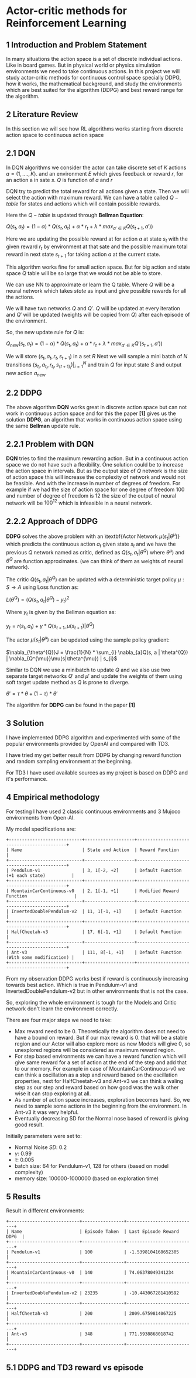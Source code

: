 # Actor-critic methods for Reinforcement Learning
## 1 Introduction and Problem Statement
In many situations the action space is a set of discrete individual actions. Like in board games.
But in physical world or physics simulation environments we need to take continuous actions.
In this project we will study actor-critic methods for continuous control space specially DDPG, how
it works, the mathematical background, and study the environments which are best suited for the
algorithm (DDPG) and best reward range for the algorithm.
## 2 Literature Review
In this section we will see how RL algorithms works starting from discrete action space to continuous
action space
## 2.1 DQN
In DQN algorithms we consider the actor can take discrete set of $K$ actions $a = (1, ...., K)$. and an
environment $E$ which gives feedback or reward $r$, for an action a in sate $s$. $Q$ is function of $a$ and $r$


DQN try to predict the total reward for all actions given a state. Then we will select the action with maximum reward. We can have a table called $Q-table$ for states and actions which will contain possible rewards.

Here the $Q-table$ is updated through **Bellman Equation**:

$Q(s_{t}, a_{t}) = (1 - \alpha) * Q(s_{t}, a_{t}) + \alpha * r_{t} + \lambda * max_{a' \in K}Q(s_{t + 1}, a'))$


Here we are updating the possible reward at for action $a$ at state $s_{t}$ with the given reward $r_{t}$ by environment at that sate and the possible maximum total reward in next state $s_{t + 1}$ for taking action $a$ at the current state.

This algorithm works fine for small action space. But for big action and state space $Q$ table will be so large that we would not be able to store.

We can use NN to approximate or learn the Q table. Where $Q$ will be a neural network which takes $state$ as input and give possible rewards for all the actions.

We will have two networks $Q$ and $Q'$. $Q$ will be updated at every iteration and $Q'$ will be updated (weights will be copied from $Q$) after each episode of the environment.

So, the new update rule for $Q$ is:

$Q_{new}(s_{t}, a_{t}) = (1 - \alpha) * Q(s_{t}, a_{t}) + \alpha * r_{t} + \lambda * max_{a' \in K}Q'(s_{t + 1}, a'))$

We will store $(s_{t}, a_{t}, r_{t}, s_{t + 1})$ in a set $R$
Next we will sample a mini batch of $N$ transitions ${(s_{t_{i}}, a_{t_{i}}, r_{t_{i}}, s_{(t + 1)_ {i}})}|_ {i = 1}^{N}$  and train $Q$ for input state $S$ and output new action $a_{new}$
## 2.2 DDPG
The above algorithm **DQN** works great in discrete action space but can not work in continuous action space and for this the paper **[1]** gives us the solution **DDPG**, an algorithm that works in continuous action space using the same **Bellman** update rule.
## 2.2.1 Problem with DQN
**DQN** tries to find the maximum rewarding action. But in a continuous action space we do not have such a flexibility. One solution could be to increase the action space in intervals. But as the output size of $Q$ network is the size of action space this will increase the complexity of network and would not be feasible. And with the increase in number of degrees of freedom. For example if we had the size of action space for one degree of freedom $100$ and number of degree of freedom is $12$ the size of the output of neural network will be $100^{12}$ which is infeasible in a neural network.
## 2.2.2 Approach of DDPG
**DDPG** solves the above problem with an \textbf{Actor Network $\mu(s_{t}|\theta^{\mu})$} which predicts the continuous action $a_{t}$ given state $s_{t}$ and we have the previous $Q$ network named as critic, defined as $Q(s_{t}, a_{t}|\theta^{Q})$ where $\theta^{\mu})$ and $\theta^{Q}$ are function approximates. (we can think of them as weights of neural network).


The critic $Q(s_{t}, a_{t}|\theta^{Q})$ can be updated with a deterministic target policy $\mu : S \to A$ using Loss function as:

$L(\theta^{Q}) = (Q(s_{t}, a_{t}|\theta^{Q}) - y_{t})^2$

Where $y_{t}$ is given by the Bellman equation as:

$y_{t} = r(s_{t}, a_{t}) + \gamma*Q(s_{t + 1}, \mu(s_{t + 1})|\theta^{Q})$



The actor $\mu(s_{t}|\theta^{\mu})$ can be updated using the sample policy gradient:

$\nabla_{\theta^{Q}}J = \frac{1}{N} * \sum_{i} \nabla_{a}Q(s, a | \theta^{Q}) | \nabla_{Q^{\mu}}\mu(s|\theta^{\mu}) | s_{i}$


Similar to DQN we use a minibatch to update $Q$ and we also use two separate target networks $Q'$ and $\mu'$ and update the weights of them using soft target update method as $Q$ is prone to diverge.

$\theta' = \tau * \theta + (1 - \tau) * \theta'$


The algorithm for **DDPG** can be found in the paper **[1]**
## 3 Solution
I have implemented DDPG algorithm and experimented with some of the popular environments provided by OpenAI and compared with TD3.


I have tried my get better result from DDPG by changing reward function and random sampling environment at the beginning.


For TD3 I have used available sources as my project is based on DDPG and it's performance.
## 4 Empirical methodology
For testing I have used 2 classic continuous environments and 3 Mujoco environments from Open-AI.

My model specifications are:
```
+----------------------------+-------------------+-------------------------------------------+
| Name                       | State and Action  | Reward Function                           |
+----------------------------+-------------------+-------------------------------------------+
| Pendulum-v1                | 3, 1[-2, +2]      | Default Function (+1 each state)          |
+----------------------------+-------------------+-------------------------------------------+
| MountainCarContinuous-v0   | 2, 1[-1, +1]      | Modified Reward Function                  |
+----------------------------+-------------------+-------------------------------------------+
| InvertedDoublePendulum-v2  | 11, 1[-1, +1]     | Default Function                          |
+----------------------------+-------------------+-------------------------------------------+
| HalfCheetah-v3             | 17, 6[-1, +1]     | Default Function                          |
+----------------------------+-------------------+-------------------------------------------+
| Ant-v3                     | 111, 8[-1, +1]    | Default Function (With some modification) |
+----------------------------+-------------------+-------------------------------------------+
```
From my observation DDPG works best if reward is continuously increasing towards best action. Which is true in Pendulum-v1 and InvertedDoublePendulum-v2 but in other environments that is not the case.


So, exploring the whole environment is tough for the Models and Critic network don't learn the environment correctly.

There are four major steps we need to take:
- Max reward need to be 0. Theoretically the algorithm does not need to have a bound on reward. But if our max reward is 0. that will be a stable region and our Actor will also explore more as new Models will give 0, so unexplored regions will be considered as maximum reward region.
- For step based environments we can have a reward function which will give same reward for a set of action at the end of the step and add that to our memory. For example in case of MountainCarContinuous-v0 we can think a oscillation as a step and reward based on the oscillation properties, next for HalfCheetah-v3 and Ant-v3 we can think a waling step as our step and reward based on how good was the walk other wise it can stop exploring at all.
- As number of action space increases, exploration becomes hard. So, we need to sample some actions in the beginning from the environment. In Ant-v3 it was very helpful.
- Eventually decreasing SD for the Normal nose based of reward is giving good result.

Initially parameters were set to:
- Normal Noise $SD$: 0.2
- $\gamma$: 0.99
- $\tau$: 0.005
- batch size: 64 for Pendulum-v1, 128 for others (based on model complexity)
- memory size: 100000-1000000 (based on exploration time)
## 5 Results
Result in different environments:
```
+---------------------------+----------------+---------------------------+
| Name                      | Episode Taken  | Last Episode Reward DDPG  |
+---------------------------+----------------+---------------------------+
| Pendulum-v1               | 100            | -1.5398104168652305       |
+---------------------------+----------------+---------------------------+
| MountainCarContinuous-v0  | 140            | 74.06378049341234         |
+---------------------------+----------------+---------------------------+
| InvertedDoublePendulum-v2 | 23235          | -10.443067281410592       |
+---------------------------+----------------+---------------------------+
| HalfCheetah-v3            | 200            | 2009.6759814067225        |
+---------------------------+----------------+---------------------------+
| Ant-v3                    | 348            | 771.5938868018742         |
+---------------------------+----------------+---------------------------+
 ```
 ## 5.1 DDPG and TD3 reward vs episode
